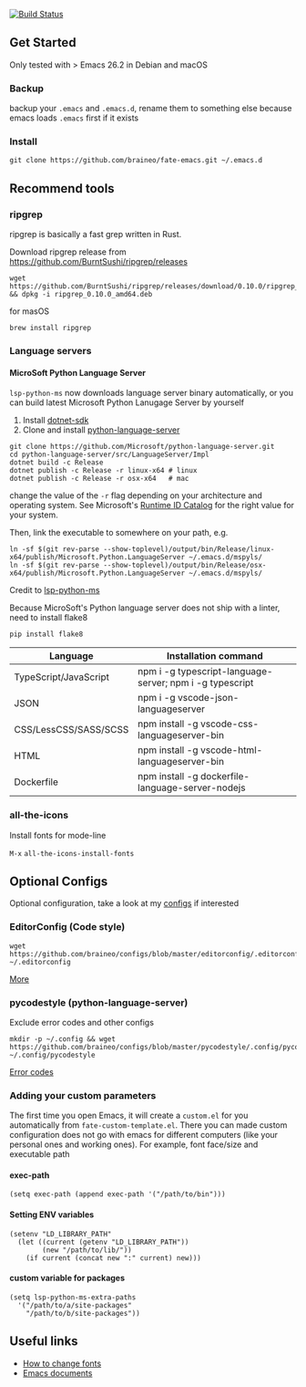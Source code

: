 [![Build Status](https://travis-ci.com/braineo/fate-emacs.svg?branch=master)](https://travis-ci.com/braineo/fate-emacs)

## Get Started

Only tested with > Emacs 26.2 in Debian and macOS

### Backup

backup your `.emacs` and `.emacs.d`, rename them to something else because emacs loads `.emacs` first if it exists


### Install

``` shell
git clone https://github.com/braineo/fate-emacs.git ~/.emacs.d
```

## Recommend tools

### ripgrep

ripgrep is basically a fast grep written in Rust.

Download ripgrep release from https://github.com/BurntSushi/ripgrep/releases

``` shell
wget https://github.com/BurntSushi/ripgrep/releases/download/0.10.0/ripgrep_0.10.0_amd64.deb && dpkg -i ripgrep_0.10.0_amd64.deb
```

for masOS

``` shell
brew install ripgrep
```

### Language servers

#### MicroSoft Python Language Server

`lsp-python-ms` now downloads language server binary automatically, or you can build latest Microsoft Python Lanugage Server by yourself

1. Install [dotnet-sdk](https://www.microsoft.com/net/download)
2. Clone and install [python-language-server](https://github.com/Microsoft/python-language-server)

``` shell
git clone https://github.com/Microsoft/python-language-server.git
cd python-language-server/src/LanguageServer/Impl
dotnet build -c Release
dotnet publish -c Release -r linux-x64 # linux
dotnet publish -c Release -r osx-x64   # mac
```

change the value of the `-r` flag depending on your architecture and
operating system.  See Microsoft's [Runtime ID Catalog](https://docs.microsoft.com/en-us/dotnet/core/rid-catalog) for the right
value for your system.

Then, link the executable to somewhere on your path, e.g.

``` shell
ln -sf $(git rev-parse --show-toplevel)/output/bin/Release/linux-x64/publish/Microsoft.Python.LanguageServer ~/.emacs.d/mspyls/
ln -sf $(git rev-parse --show-toplevel)/output/bin/Release/osx-x64/publish/Microsoft.Python.LanguageServer ~/.emacs.d/mspyls/
```
Credit to [lsp-python-ms](https://github.com/emacs-lsp/lsp-python-ms/blob/master/README.org)

Because MicroSoft's Python language server does not ship with a linter, need to install flake8

``` shell
pip install flake8
```

| Language              | Installation command                                     |
|-----------------------|----------------------------------------------------------|
| TypeScript/JavaScript | npm i -g typescript-language-server; npm i -g typescript |
| JSON                  | npm i -g vscode-json-languageserver                      |
| CSS/LessCSS/SASS/SCSS | npm install -g vscode-css-languageserver-bin             |
| HTML                  | npm install -g vscode-html-languageserver-bin            |
| Dockerfile            | npm install -g dockerfile-language-server-nodejs         |


### all-the-icons

Install fonts for mode-line

`M-x` `all-the-icons-install-fonts`

## Optional Configs

Optional configuration, take a look at my [configs](https://github.com/braineo/configs) if interested

### EditorConfig (Code style)

``` shell
wget https://github.com/braineo/configs/blob/master/editorconfig/.editorconfig ~/.editorconfig
```

[More](https://editorconfig.org/)


### pycodestyle (python-language-server)

Exclude error codes and other configs

``` shell
mkdir -p ~/.config && wget https://github.com/braineo/configs/blob/master/pycodestyle/.config/pycodestyle ~/.config/pycodestyle
```

[Error codes](http://pycodestyle.pycqa.org/en/latest/intro.html#error-codes)

### Adding your custom parameters

The first time you open Emacs, it will create a `custom.el` for you automatically from `fate-custom-template.el`. There you can made custom configuration does not go with emacs for different computers (like your personal ones and working ones). For example, font face/size and executable path

#### exec-path

``` emacs-lisp
(setq exec-path (append exec-path '("/path/to/bin")))
```

#### Setting ENV variables

``` emacs-lisp
(setenv "LD_LIBRARY_PATH"
  (let ((current (getenv "LD_LIBRARY_PATH"))
        (new "/path/to/lib/"))
    (if current (concat new ":" current) new)))
```

#### custom variable for packages

``` emacs-lisp
(setq lsp-python-ms-extra-paths
  '("/path/to/a/site-packages"
    "/path/to/b/site-packages"))
```





## Useful links

* [How to change fonts](https://www.gnu.org/software/emacs/manual/html_node/emacs/Fonts.html)
* [Emacs documents](https://www.gnu.org/software/emacs/documentation.html)
